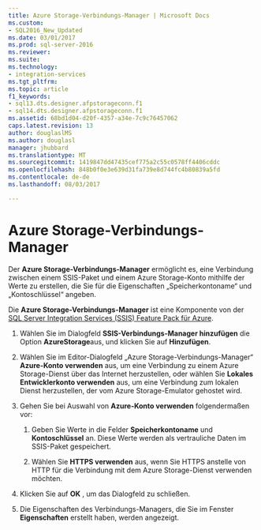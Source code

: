 ```yaml
---
title: Azure Storage-Verbindungs-Manager | Microsoft Docs
ms.custom:
- SQL2016_New_Updated
ms.date: 03/01/2017
ms.prod: sql-server-2016
ms.reviewer: 
ms.suite: 
ms.technology:
- integration-services
ms.tgt_pltfrm: 
ms.topic: article
f1_keywords:
- sql13.dts.designer.afpstorageconn.f1
- sql14.dts.designer.afpstorageconn.f1
ms.assetid: 68bd1d04-d20f-4357-a34e-7c9c76457062
caps.latest.revision: 13
author: douglaslMS
ms.author: douglasl
manager: jhubbard
ms.translationtype: MT
ms.sourcegitcommit: 1419847dd47435cef775a2c55c0578ff4406cddc
ms.openlocfilehash: 848b0f0e3e639d31fa739e8d744fc4b80839a5fd
ms.contentlocale: de-de
ms.lasthandoff: 08/03/2017

---
```

# <a name="azure-storage-connection-manager"></a>Azure Storage-Verbindungs-Manager
  Der **Azure Storage-Verbindungs-Manager** ermöglicht es, eine Verbindung zwischen einem SSIS-Paket und einem Azure Storage-Konto mithilfe der Werte zu erstellen, die Sie für die Eigenschaften „Speicherkontoname“ und „Kontoschlüssel“ angeben.  
   
 Die **Azure Storage-Verbindungs-Manager** ist eine Komponente von der [SQL Server Integration Services (SSIS) Feature Pack für Azure](../../integration-services/azure-feature-pack-for-integration-services-ssis.md). 
  
1.  Wählen Sie im Dialogfeld **SSIS-Verbindungs-Manager hinzufügen** die Option **AzureStorage**aus, und klicken Sie auf **Hinzufügen**.  
  
2.  Wählen Sie im Editor-Dialogfeld „Azure Storage-Verbindungs-Manager“ **Azure-Konto verwenden** aus, um eine Verbindung zu einem Azure Storage-Dienst über das Internet herzustellen, oder wählen Sie **Lokales Entwicklerkonto verwenden** aus, um eine Verbindung zum lokalen Dienst herzustellen, der vom Azure Storage-Emulator gehostet wird.  
  
3.  Gehen Sie bei Auswahl von **Azure-Konto verwenden** folgendermaßen vor:  
  
    1.  Geben Sie Werte in die Felder **Speicherkontoname** und **Kontoschlüssel** an. Diese Werte werden als vertrauliche Daten im SSIS-Paket gespeichert.  
  
    2.  Wählen Sie **HTTPS verwenden** aus, wenn Sie HTTPS anstelle von HTTP für die Verbindung mit dem Azure Storage-Dienst verwenden möchten.  
  
4.  Klicken Sie auf **OK** , um das Dialogfeld zu schließen.  
  
5.  Die Eigenschaften des Verbindungs-Managers, die Sie im Fenster **Eigenschaften** erstellt haben, werden angezeigt.  
  
  

